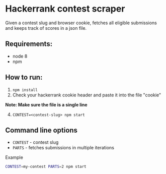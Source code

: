 # Hackerrank contest scraper
Given a contest slug and browser cookie, fetches all eligible submissions and keeps track of scores in a json file.

## Requirements:
* node 8
* npm

## How to run:
1. `npm install`
2. Check your hackerrank cookie header and paste it into the file "cookie"

__Note: Make sure the file is a single line__

4. `CONTEST=<contest-slug> npm start`

## Command line options
* `CONTEST` - contest slug
* `PARTS` - fetches submissions in multiple iterations

Example
```bash
CONTEST=my-contest PARTS=2 npm start
```